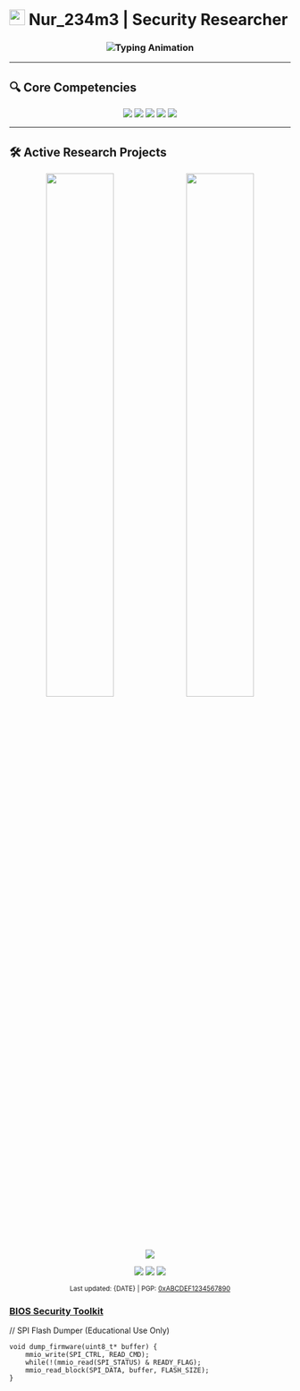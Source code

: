 # <img src="https://raw.githubusercontent.com/Tarikul-Islam-Anik/Animated-Fluent-Emojis/master/Emojis/Objects/Shield.png" width="28px"> Nur_234m3 | Security Researcher

<h3 align="center">
  <img src="https://readme-typing-svg.demolab.com?font=JetBrains+Mono&weight=600&size=22&duration=4000&pause=1000&color=green&center=true&vCenter=true&width=500&lines=BIOS%2FUEFI+Security+Specialist;Low-Level+Reverse+Engineer;Firmware+Security+Researcher" alt="Typing Animation">
</h3>

---

## 🔍 Core Competencies

<p align="center">
  <img src="https://img.shields.io/badge/x86_64-000000?style=flat&logo=assemblyscript&logoColor=white">
  <img src="https://img.shields.io/badge/UEFI-0078D7?style=flat&logo=intel&logoColor=white">
  <img src="https://img.shields.io/badge/Reverse_Engineering-FF6C37?style=flat&logo=radar&logoColor=white">
  <img src="https://img.shields.io/badge/C-00599C?style=flat&logo=c&logoColor=white">
  <img src="https://img.shields.io/badge/Rust-000000?style=flat&logo=rust&logoColor=white">
</p>

---

## 🛠️ Active Research Projects
<p align="center"> <img width="49%" src="https://github-readme-stats.vercel.app/api?username=Nur-m2r5r&show_icons=true&theme=dark&hide_border=true&include_all_commits=true&count_private=true&hide_title=true"> <img width="49%" src="https://github-readme-streak-stats.herokuapp.com/?user=Nur-m2r5r&theme=dark&hide_border=true"> </p><p align="center"> <img src="https://github-readme-activity-graph.vercel.app/graph?username=Nur-m2r5r&theme=react-dark&hide_border=true&area=true"> </p>
<p align="center"> <a href="mailto:research@nur234m3.io"><img src="https://img.shields.io/badge/Email-Professional%20Inquiries-important?style=flat&logo=protonmail"></a> <a href="https://twitter.com/Nur_234m3"><img src="https://img.shields.io/badge/Twitter-Academic%20Discussions-informational?style=flat&logo=twitter"></a> <a href="https://www.linkedin.com/in/nur234m3"><img src="https://img.shields.io/badge/LinkedIn-Collaborations-blue?style=flat&logo=linkedin"></a> </p>
<div align="center"> <sub>Last updated: {DATE} | PGP: <a href="https://keys.openpgp.org">0xABCDEF1234567890</a></sub> </div>

### [BIOS Security Toolkit](https://github.com/Nur-m2r5r/bios-toolkit)
// SPI Flash Dumper (Educational Use Only)
```
void dump_firmware(uint8_t* buffer) {
    mmio_write(SPI_CTRL, READ_CMD);
    while(!(mmio_read(SPI_STATUS) & READY_FLAG);
    mmio_read_block(SPI_DATA, buffer, FLASH_SIZE);
}
